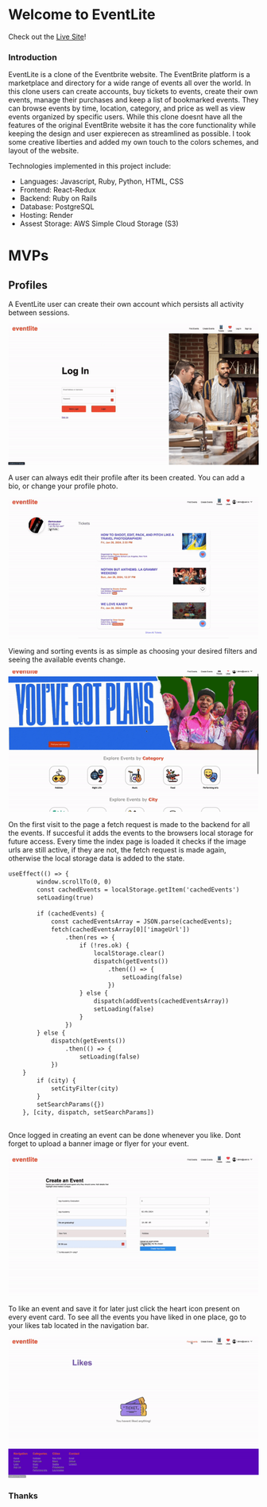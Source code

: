 # Welcome to EventLite

Check out the [Live Site](https://eventlite-q3yt.onrender.com/)!

### Introduction

EventLite is a clone of the Eventbrite website. The EventBrite platform is a marketplace and directory for a wide range of events all over the world. In this clone users can create accounts, buy tickets to events, create their own events, manage their purchases and keep a list of bookmarked events. They can browse events by time, location, category, and price as well as view events organized by specific users. While this clone doesnt have all the features of the original EventBrite website it has the core functionality while keeping the design and user expierecen as streamlined as possible. I took some creative liberties and added my own touch to the colors schemes, and layout of the website. 

Technologies implemented in this project include:
* Languages: Javascript, Ruby, Python, HTML, CSS
* Frontend: React-Redux
* Backend: Ruby on Rails
* Database: PostgreSQL
* Hosting: Render
* Assest Storage: AWS Simple Cloud Storage (S3)

# MVPs

## Profiles

A EventLite user can create their own account which persists all activity between sessions. 

![gif of profiles](assets/gifs/login.gif)


A user can always edit their profile after its been created. You can add a bio, or change your profile photo.

![gif of profiles](/assets/gifs/editProfile.gif)



Viewing and sorting events is as simple as choosing your desired filters and seeing the available events change. 

![gif of profiles](/assets/gifs/eventIndex.gif)


On the first visit to the page a fetch request is made to the backend for all the events. If succesful it adds the events to the browsers local storage for future access. Every time the index page is loaded it checks if the image urls are still active, if they are not, the fetch request is made again, otherwise the local storage data is added to the state. 

```
useEffect(() => {
        window.scrollTo(0, 0)
        const cachedEvents = localStorage.getItem('cachedEvents') 
        setLoading(true)

        if (cachedEvents) {
            const cachedEventsArray = JSON.parse(cachedEvents);
            fetch(cachedEventsArray[0]['imageUrl'])
                .then(res => {
                    if (!res.ok) {
                        localStorage.clear()
                        dispatch(getEvents())
                            .then(() => {
                                setLoading(false)
                            })
                    } else {
                        dispatch(addEvents(cachedEventsArray))
                        setLoading(false)
                    }  
                })
        } else {
            dispatch(getEvents())
                .then(() => {
                    setLoading(false)
            })
    }
        if (city) {
            setCityFilter(city)
        }
        setSearchParams({})
    }, [city, dispatch, setSearchParams])


```



Once logged in creating an event can be done whenever you like. Dont forget to upload a banner image or flyer for your event.

![gif of profiles](/assets/gifs/createEvent.gif)



To like an event and save it for later just click the heart icon present on every event card. To see all the events you have liked in one place, go to your likes tab located in the navigation bar.
 
![gif of profiles](/assets/gifs/likes.gif)




### Thanks

